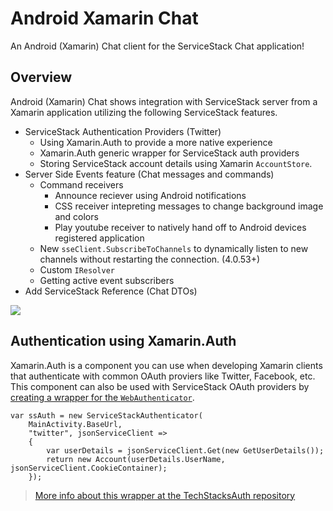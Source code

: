 # Android Xamarin Chat
An Android (Xamarin) Chat client for the ServiceStack Chat application!

## Overview
Android (Xamarin) Chat shows integration with ServiceStack server from a Xamarin application utilizing the following ServiceStack features.
- ServiceStack Authentication Providers (Twitter)
    - Using Xamarin.Auth to provide a more native experience
    - Xamarin.Auth generic wrapper for ServiceStack auth providers 
    - Storing ServiceStack account details using Xamarin `AccountStore`.
- Server Side Events feature (Chat messages and commands)
    - Command receivers
        - Announce reciever using Android notifications
        - CSS receiver intepreting messages to change background image and colors
        - Play youtube receiver to natively hand off to Android devices registered application
    - New `sseClient.SubscribeToChannels` to dynamically listen to new channels without restarting the connection. (4.0.53+)
    - Custom `IResolver`  
    - Getting active event subscribers
- Add ServiceStack Reference (Chat DTOs)

![](https://github.com/ServiceStack/Assets/blob/master/img/apps/Chat/androidxamchat-demo_dual.gif)

## Authentication using Xamarin.Auth
Xamarin.Auth is a component you can use when developing Xamarin clients that authenticate with common OAuth proviers like Twitter, Facebook, etc. This component can also be used with ServiceStack OAuth providers by [creating a wrapper for the `WebAuthenticator`](https://github.com/ServiceStackApps/AndroidXamarinChat/blob/d5d033c49d9b5f73f8679339e05f9dab21ad120f/AndroidXamarinChat/ServiceStackAuthenticator.cs#L10-L64).

```` CSharp
var ssAuth = new ServiceStackAuthenticator(
    MainActivity.BaseUrl,
    "twitter", jsonServiceClient =>
    {
        var userDetails = jsonServiceClient.Get(new GetUserDetails());
        return new Account(userDetails.UserName, jsonServiceClient.CookieContainer);
    });
````
> [More info about this wrapper at the TechStacksAuth repository](https://github.com/ServiceStackApps/TechStacksAuth#using-xamarinauth-with-servicestack)
